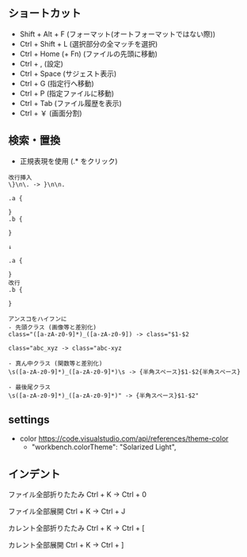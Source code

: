 ## ショートカット
- Shift + Alt + F (フォーマット(オートフォーマットではない際))
- Ctrl + Shift + L (選択部分の全マッチを選択)
- Ctrl + Home (+ Fn) (ファイルの先頭に移動)
- Ctrl + , (設定)
- Ctrl + Space (サジェスト表示)
- Ctrl + G (指定行へ移動)
- Ctrl + P (指定ファイルに移動)
- Ctrl + Tab (ファイル履歴を表示)
- Ctrl + ￥ (画面分割)

## 検索・置換
- 正規表現を使用 (.* をクリック)

```
改行挿入
\}\n\. -> }\n\n.

.a {

}
.b {

}

↓

.a {

}
改行
.b {

}

アンスコをハイフンに
- 先頭クラス (画像等と差別化)
class="([a-zA-z0-9]*)_([a-zA-z0-9]) -> class="$1-$2

class="abc_xyz -> class="abc-xyz

- 真ん中クラス (関数等と差別化)
\s([a-zA-z0-9]*)_([a-zA-z0-9]*)\s -> {半角スペース}$1-$2{半角スペース}

- 最後尾クラス
\s([a-zA-z0-9]*)_([a-zA-z0-9]*)" -> {半角スペース}$1-$2"

```

## settings
- color https://code.visualstudio.com/api/references/theme-color
  - "workbench.colorTheme": "Solarized Light",

## インデント
ファイル全部折りたたみ
Ctrl + K → Ctrl + 0

ファイル全部展開
Ctrl + K → Ctrl + J

カレント全部折りたたみ
Ctrl + K → Ctrl + [

カレント全部展開
Ctrl + K → Ctrl + ]
